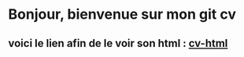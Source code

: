 # Bonjour, bienvenue sur mon git cv

## voici le lien afin de le voir son html : [cv-html](/index.html)